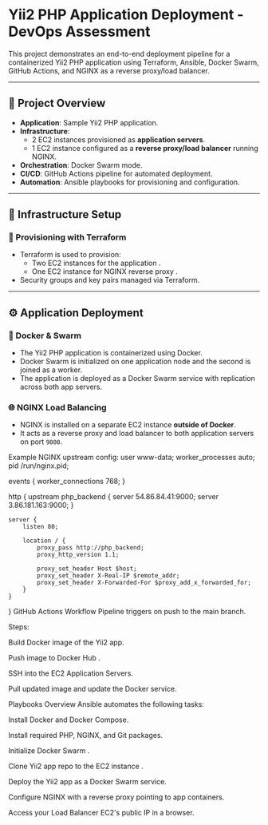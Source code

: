 # Yii2 PHP Application Deployment - DevOps Assessment

This project demonstrates an end-to-end deployment pipeline for a containerized Yii2 PHP application using Terraform, Ansible, Docker Swarm, GitHub Actions, and NGINX as a reverse proxy/load balancer.

---

## 📌 Project Overview

- **Application**: Sample Yii2 PHP application.
- **Infrastructure**: 
  - 2 EC2 instances provisioned as **application servers**.
  - 1 EC2 instance configured as a **reverse proxy/load balancer** running NGINX.
- **Orchestration**: Docker Swarm mode.
- **CI/CD**: GitHub Actions pipeline for automated deployment.
- **Automation**: Ansible playbooks for provisioning and configuration.

---

## 🧱 Infrastructure Setup

### 🚀 Provisioning with Terraform

- Terraform is used to provision:
  - Two EC2 instances for the application .
  - One EC2 instance for NGINX reverse proxy .
- Security groups and key pairs managed via Terraform.

---

## ⚙️ Application Deployment

### 🔧 Docker & Swarm

- The Yii2 PHP application is containerized using Docker.
- Docker Swarm is initialized on one application node and the second is joined as a worker.
- The application is deployed as a Docker Swarm service with replication across both app servers.

### 🌐 NGINX Load Balancing

- NGINX is installed on a separate EC2 instance **outside of Docker**.
- It acts as a reverse proxy and load balancer to both application servers on port `9000`.

Example NGINX upstream config:
user www-data;
worker_processes auto;
pid /run/nginx.pid;

events {
    worker_connections 768;
}

http {
    upstream php_backend {
        server 54.86.84.41:9000;
        server 3.86.181.163:9000;
    }

    server {
        listen 80;

        location / {
            proxy_pass http://php_backend;
            proxy_http_version 1.1;

            proxy_set_header Host $host;
            proxy_set_header X-Real-IP $remote_addr;
            proxy_set_header X-Forwarded-For $proxy_add_x_forwarded_for;
        }
    }
}
GitHub Actions Workflow
Pipeline triggers on push to the main branch.

Steps:

Build Docker image of the Yii2 app.

Push image to Docker Hub .

SSH into the EC2 Application Servers.

Pull updated image and update the Docker service.

Playbooks Overview
Ansible automates the following tasks:

Install Docker and Docker Compose.

Install required PHP, NGINX, and Git packages.

Initialize Docker Swarm .

Clone Yii2 app repo to the EC2 instance .

Deploy the Yii2 app as a Docker Swarm service.

Configure NGINX with a reverse proxy pointing to app containers.

Access your Load Balancer EC2's public IP in a browser.


